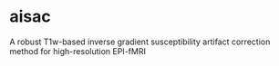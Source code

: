 # aisac
A robust T1w-based inverse gradient susceptibility artifact correction method for high-resolution EPI-fMRI
